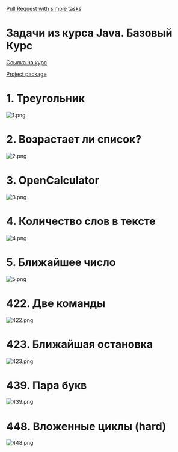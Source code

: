 [Pull Request with simple tasks](https://github.com/ilya-noize/coderun-tasks/pull/1)


# Задачи из курса Java. Базовый Курс

[Ссылка на курс](https://stepik.org/course/187)<br/>

[Project package](src/main/java/ru/yandex/coderun/solutions/stepik)<br/>

# 1. Треугольник
![1.png](src/main/resources/1.png)


# 2. Возрастает ли список?
![2.png](src/main/resources/2.png)


# 3. OpenCalculator
![3.png](src/main/resources/3.png)


# 4. Количество слов в тексте
![4.png](src/main/resources/4.png)


# 5. Ближайшее число
![5.png](src/main/resources/5.png)


# 422. Две команды
![422.png](src/main/resources/422.png)


# 423. Ближайшая остановка
![423.png](src/main/resources/423.png)


# 439. Пара букв
![439.png](src/main/resources/439.png)


# 448. Вложенные циклы (hard)
![448.png](src/main/resources/448.png)